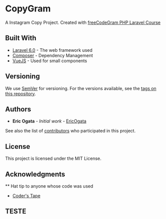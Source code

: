 # CopyGram

A Instagram Copy Project. Created with [freeCodeGram PHP Laravel Course](https://www.youtube.com/watch?v=ImtZ5yENzgE)

## Built With

* [Laravel 6.0](https://laravel.com/) - The web framework used
* [Composer](https://getcomposer.org/) - Dependency Management
* [VueJS](https://vuejs.org/) - Used for small components

## Versioning

We use [SemVer](http://semver.org/) for versioning. For the versions available, see the [tags on this repository](https://github.com/your/project/tags). 

## Authors

* **Eric Ogata** - *Initial work* - [EricOgata](https://github.com/EricOgata)

See also the list of [contributors](https://github.com/your/project/contributors) who participated in this project.

## License

This project is licensed under the MIT License.

## Acknowledgments

** Hat tip to anyone whose code was used
* [Coder's Tape](https://twitter.com/CodersTape)

## TESTE
